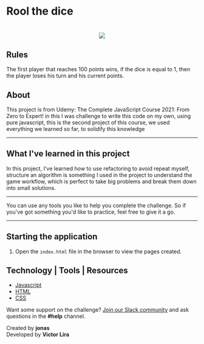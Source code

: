 # Rool the dice

<h1 align="center">
    <img src="https://ik.imagekit.io/mcvhbcq4zu/animated_fE0gZ-v2Y.gif" >
    
</h1>

## Rules

The first player that reaches 100 points wins, if the dice is equal to 1, then the player loses his turn and his current points.

## About

This project is from Udemy: The Complete JavaScript Course 2021: From Zero to Expert! in this I was challenge to write this code on my own, using pure javascript, this is the second project of this course, we used everything we learned so far, to solidify this knowledge

---

## What I've learned in this project

In this project, I've learned how to use refactoring to avoid repeat myself,
structure an algorithm is something I used in the project to understand the game workflow, which is perfect to take big problems and break them down into small solutions.

---

You can use any tools you like to help you complete the challenge. So if you've got something you'd like to practice, feel free to give it a go.

---

## Starting the application

1. Open the `index.html` file in the browser to view the pages created.

## Technology | Tools | Resources

- [Javascript](https://www.javascript.com/)
- [HTML](https://developer.mozilla.org/en-US/docs/Web/HTML)
- [CSS](https://developer.mozilla.org/en-US/docs/Web/CSS)

Want some support on the challenge? [Join our Slack community](https://www.frontendmentor.io/slack) and ask questions in the **#help** channel.

Created by **jonas** <br>
Developed by **Victor Lira**
